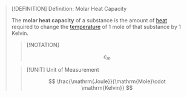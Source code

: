 >[!DEFINITION] Definition: Molar Heat Capacity
>
>The **molar heat capacity** of a substance is the amount of [heat](../Heat.md) required to change the [temperature](../Temperature.md) of $1$ mole of that substance by $1$ Kelvin.
>
>>[!NOTATION]
>>
>>$$
>>c_m
>>$$
>>
>
>>[!UNIT] Unit of Measurement
>>
>>$$
>>\frac{\mathrm{Joule}}{\mathrm{Mole}\cdot \mathrm{Kelvin}}
>>$$
>>